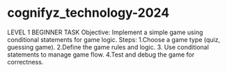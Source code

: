 # cognifyz_technology-2024
LEVEL 1 BEGINNER TASK
Objective: Implement a simple game using
conditional statements for game logic.
Steps:
1.Choose a game type (quiz, guessing game).
2.Define the game rules and logic.
3. Use conditional statements to manage
game flow.
4.Test and debug the game for correctness.
